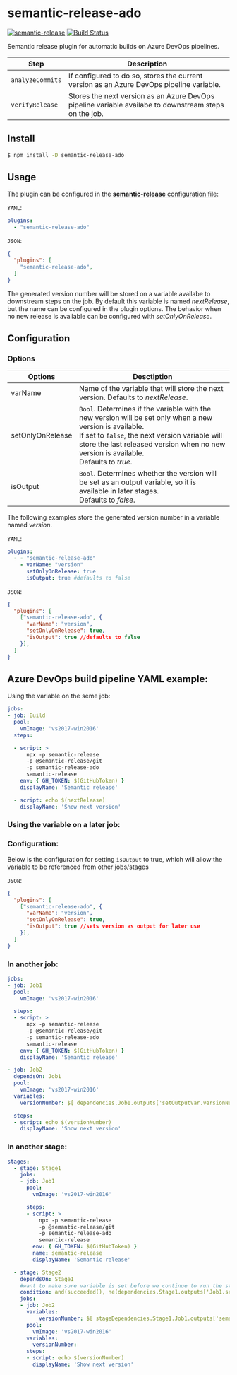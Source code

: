 # semantic-release-ado

[![semantic-release](https://img.shields.io/badge/%20%20%F0%9F%93%A6%F0%9F%9A%80-semantic--release-e10079.svg)](https://github.com/semantic-release/semantic-release)
[![Build Status](https://klluch.visualstudio.com/semantic-release-ado/_apis/build/status/semantic-release-ado-CI?branchName=master)](https://klluch.visualstudio.com/semantic-release-ado/_build/latest?definitionId=10&branchName=master)

Semantic release plugin for automatic builds on Azure DevOps pipelines.

| Step             | Description |
|------------------|-------------|
| `analyzeCommits` | If configured to do so, stores the current version as an Azure DevOps pipeline variable. |
| `verifyRelease`  | Stores the next version as an Azure DevOps pipeline variable availabe to downstream steps on the job. |

## Install

```bash
$ npm install -D semantic-release-ado
```

## Usage

The plugin can be configured in the [**semantic-release** configuration file](https://github.com/semantic-release/semantic-release/blob/master/docs/usage/configuration.md#configuration):

`YAML`:
```yaml
plugins:
  - "semantic-release-ado"
```

`JSON`:
```json
{
  "plugins": [
    "semantic-release-ado",
  ]
}
```

The generated version number will be stored on a variable availabe to downstream steps on the job.
By default this variable is named *nextRelease*, but the name can be configured in the plugin options.
The behavior when no new release is available can be configured with *setOnlyOnRelease*.

## Configuration

### Options

| **Options**      | **Desctiption**                                       |
|------------------|-------------------------------------------------------|
| varName          | Name of the variable that will store the next version. Defaults to *nextRelease*. |
| setOnlyOnRelease | `Bool`. Determines if the variable with the new version will be set only when a new version is available. <br> If set to `false`, the next version variable will store the last released version when no new version is available.<br> Defaults to *true*. |
| isOutput         | `Bool`. Determines whether the version will be set as an output variable, so it is available in later stages.<br> Defaults to *false*. |


The following examples store the generated version number in a variable named *version*.

`YAML`:
```yaml
plugins:
  - - "semantic-release-ado"
    - varName: "version"
      setOnlyOnRelease: true
      isOutput: true #defaults to false
```

`JSON`:
```json
{
  "plugins": [
    ["semantic-release-ado", {
      "varName": "version",
      "setOnlyOnRelease": true,
      "isOutput": true //defaults to false
    }],
  ]
}
```

## Azure DevOps build pipeline YAML example:

Using the variable on the seme job:
```yaml
jobs:
- job: Build
  pool:
    vmImage: 'vs2017-win2016'
  steps:

  - script: >
      npx -p semantic-release
      -p @semantic-release/git
      -p semantic-release-ado
      semantic-release
    env: { GH_TOKEN: $(GitHubToken) }
    displayName: 'Semantic release'

  - script: echo $(nextRelease)
    displayName: 'Show next version'
```
### Using the variable on a later job:
### Configuration:
Below is the configuration for setting `isOutput` to true, which will allow the variable to be referenced from other jobs/stages

`JSON`: 
```json
{
  "plugins": [
    ["semantic-release-ado", {
      "varName": "version",
      "setOnlyOnRelease": true,
      "isOutput": true //sets version as output for later use
    }],
  ]
}
```

### In another job:

```yaml
jobs:
- job: Job1
  pool:
    vmImage: 'vs2017-win2016'

  steps:
  - script: >
      npx -p semantic-release
      -p @semantic-release/git
      -p semantic-release-ado
      semantic-release
    env: { GH_TOKEN: $(GitHubToken) }
    displayName: 'Semantic release'

- job: Job2
  dependsOn: Job1
  pool:
    vmImage: 'vs2017-win2016'
  variables:
    versionNumber: $[ dependencies.Job1.outputs['setOutputVar.versionNumber'] ]

  steps:
  - script: echo $(versionNumber)
    displayName: 'Show next version'
```

### In another stage:

```yaml
stages: 
  - stage: Stage1
    jobs:
    - job: Job1
      pool:
        vmImage: 'vs2017-win2016'

      steps:
      - script: >
          npx -p semantic-release
          -p @semantic-release/git
          -p semantic-release-ado
          semantic-release
        env: { GH_TOKEN: $(GitHubToken) }
        name: semantic-release
        displayName: 'Semantic release'

  - stage: Stage2
    dependsOn: Stage1
    #want to make sure variable is set before we continue to run the stage
    condition: and(succeeded(), ne(dependencies.Stage1.outputs['Job1.semantic-release.version'], ''))
    jobs:
    - job: Job2
      variables:
          versionNumber: $[ stageDependencies.Stage1.Job1.outputs['semantic-release.version'] ]
      pool:
        vmImage: 'vs2017-win2016'
      variables:
        versionNumber:
      steps:
      - script: echo $(versionNumber)
        displayName: 'Show next version'
```

